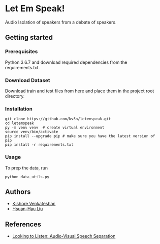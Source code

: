 # Let Em Speak!
Audio Isolation of speakers from a debate of speakers.

## Getting started

### Prerequisites
Python 3.6.7 and download required dependencies from the requirements.txt.

### Download Dataset
Download train and test files from [here](https://looking-to-listen.github.io/avspeech/download.html) and place them in the project root directory.

### Installation
```
git clone https://github.com/kv3n/letemspeak.git
cd letemspeak
py -m venv venv  # create virtual environment
source venv/bin/activate
pip install --upgrade pip # make sure you have the latest version of pip
pip install -r requirements.txt
```

### Usage
To prep the data, run
```
python data_utils.py
```

## Authors
- [Kishore Venkateshan](https://github.com/kv3n)
- [Hsuan-Hau Liu](https://github.com/hsuanhauliu)

## References
- [Looking to Listen: Audio-Visual Speech Separation](https://ai.googleblog.com/2018/04/looking-to-listen-audio-visual-speech.html)
